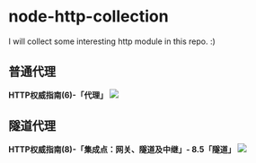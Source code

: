 # node-http-collection
I will collect some interesting http module in this repo. :)

## 普通代理
**HTTP权威指南(6)-「代理」**
![](https://st.imququ.com/i/webp/static/uploads/2015/11/web_proxy.png.webp)


## 隧道代理
**HTTP权威指南(8)-「集成点：网关、隧道及中继」- 8.5「隧道」**
![](https://st.imququ.com/i/webp/static/uploads/2015/11/web_tunnel.png.webp)



